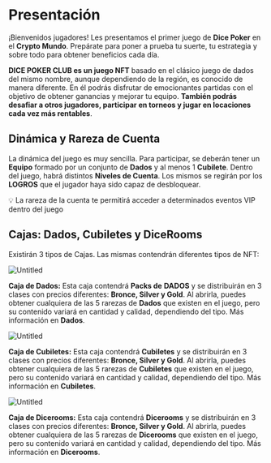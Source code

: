 # Presentación

¡Bienvenidos jugadores! Les presentamos el primer juego de **Dice Poker** en el **Crypto Mundo**. Prepárate para poner a prueba tu suerte, tu estrategia y sobre todo para obtener beneficios cada día.

**DICE POKER CLUB es un juego NFT** basado en el clásico juego de dados del mismo nombre, aunque dependiendo de la región, es conocido de manera diferente. En él podrás disfrutar de emocionantes partidas con el objetivo de obtener ganancias y mejorar tu equipo. **También podrás desafiar a otros jugadores, participar en torneos y jugar en locaciones cada vez más rentables**.

## **Dinámica y Rareza de Cuenta**

La dinámica del juego es muy sencilla. Para participar, se deberán tener un **Equipo** formado por un conjunto de **Dados** y al menos 1 **Cubilete**. Dentro del juego, habrá distintos **Niveles de Cuenta**. Los mismos se regirán por los **LOGROS** que el jugador haya sido capaz de desbloquear.

💡 La rareza de la cuenta te permitirá acceder a determinados eventos VIP dentro del juego

## **Cajas: Dados, Cubiletes y DiceRooms**

Existirán 3 tipos de Cajas. Las mismas contendrán diferentes tipos de NFT:

![Untitled](https://s3-us-west-2.amazonaws.com/secure.notion-static.com/de2ca784-50b3-4b96-bc6e-9d8a1d030764/Untitled.png)

**Caja de Dados:** Esta caja contendrá **Packs de** **DADOS** y se distribuirán en 3 clases con precios diferentes: **Bronce, Silver y Gold**. Al abrirla, puedes obtener cualquiera de las 5 rarezas de **Dados** que existen en el juego, pero su contenido variará en cantidad y calidad, dependiendo del tipo. Más información en **Dados**.

![Untitled](https://s3-us-west-2.amazonaws.com/secure.notion-static.com/de2ca784-50b3-4b96-bc6e-9d8a1d030764/Untitled.png)

**Caja de Cubiletes:** Esta caja contendrá **Cubiletes** y se distribuirán en 3 clases con precios diferentes: **Bronce, Silver y Gold**. Al abrirla, puedes obtener cualquiera de las 5 rarezas de **Cubiletes** que existen en el juego, pero su contenido variará en cantidad y calidad, dependiendo del tipo. Más información en **Cubiletes**.

![Untitled](https://s3-us-west-2.amazonaws.com/secure.notion-static.com/de2ca784-50b3-4b96-bc6e-9d8a1d030764/Untitled.png)

**Caja de Dicerooms:** Esta caja contendrá **Dicerooms** y se distribuirán en 3 clases con precios diferentes: **Bronce, Silver y Gold**. Al abrirla, puedes obtener cualquiera de las 5 rarezas de **Dicerooms** que existen en el juego, pero su contenido variará en cantidad y calidad, dependiendo del tipo. Más información en **Dicerooms**.
